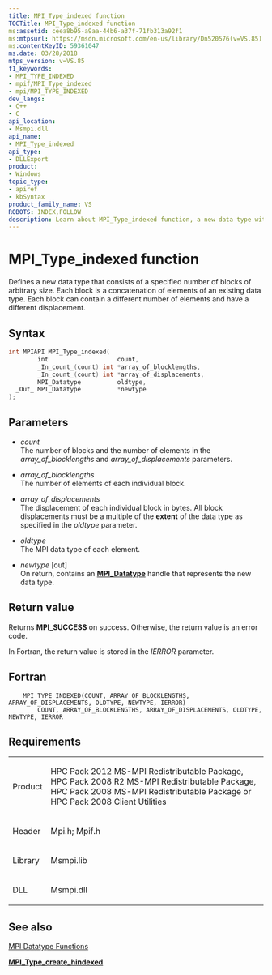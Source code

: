 ```yaml
---
title: MPI_Type_indexed function
TOCTitle: MPI_Type_indexed function
ms:assetid: ceea8b95-a9aa-44b6-a37f-71fb313a92f1
ms:mtpsurl: https://msdn.microsoft.com/en-us/library/Dn520576(v=VS.85)
ms:contentKeyID: 59361047
ms.date: 03/28/2018
mtps_version: v=VS.85
f1_keywords:
- MPI_TYPE_INDEXED
- mpif/MPI_Type_indexed
- mpi/MPI_TYPE_INDEXED
dev_langs:
- C++
- C
api_location:
- Msmpi.dll
api_name:
- MPI_Type_indexed
api_type:
- DLLExport
product:
- Windows
topic_type:
- apiref
- kbSyntax
product_family_name: VS
ROBOTS: INDEX,FOLLOW
description: Learn about MPI_Type_indexed function, a new data type with blocks of arbitrary size. Understand syntax, parameters, and return values. Perfect for HPC Pack users.
---
```


# MPI\_Type\_indexed function

Defines a new data type that consists of a specified number of blocks of arbitrary size. Each block is a concatenation of elements of an existing data type. Each block can contain a different number of elements and have a different displacement.

## Syntax

``` c++
int MPIAPI MPI_Type_indexed(
        int                   count,
        _In_count_(count) int *array_of_blocklengths,
        _In_count_(count) int *array_of_displacements,
        MPI_Datatype          oldtype,
  _Out_ MPI_Datatype          *newtype
);
```

## Parameters

  - *count*  
    The number of blocks and the number of elements in the *array\_of\_blocklengths* and *array\_of\_displacements* parameters.

  - *array\_of\_blocklengths*  
    The number of elements of each individual block.

  - *array\_of\_displacements*  
    The displacement of each individual block in bytes. All block displacements must be a multiple of the **extent** of the data type as specified in the *oldtype* parameter.

  - *oldtype*  
    The MPI data type of each element.

  - *newtype* \[out\]  
    On return, contains an [**MPI\_Datatype**](mpi-datatype-enumeration.md) handle that represents the new data type.

## Return value

Returns **MPI\_SUCCESS** on success. Otherwise, the return value is an error code.

In Fortran, the return value is stored in the *IERROR* parameter.

## Fortran

``` FORTRAN
    MPI_TYPE_INDEXED(COUNT, ARRAY_OF_BLOCKLENGTHS, ARRAY_OF_DISPLACEMENTS, OLDTYPE, NEWTYPE, IERROR)
        COUNT, ARRAY_OF_BLOCKLENGTHS, ARRAY_OF_DISPLACEMENTS, OLDTYPE, NEWTYPE, IERROR
```

## Requirements

<table>
<colgroup>
<col  />
<col  />
</colgroup>
<tbody>
<tr class="odd">
<td><p>Product</p></td>
<td><p>HPC Pack 2012 MS-MPI Redistributable Package, HPC Pack 2008 R2 MS-MPI Redistributable Package, HPC Pack 2008 MS-MPI Redistributable Package or HPC Pack 2008 Client Utilities</p></td>
</tr>
<tr class="even">
<td><p>Header</p></td>
<td>Mpi.h;
Mpif.h</td>
</tr>
<tr class="odd">
<td><p>Library</p></td>
<td>Msmpi.lib</td>
</tr>
<tr class="even">
<td><p>DLL</p></td>
<td>Msmpi.dll</td>
</tr>
</tbody>
</table>


## See also

[MPI Datatype Functions](mpi-datatype-functions.md)

[**MPI\_Type\_create\_hindexed**](mpi-type-create-hindexed-function.md)

